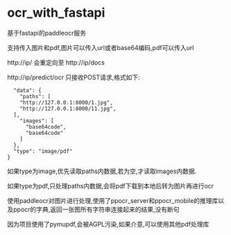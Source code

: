 # ocr_with_fastapi
基于fastapi的paddleocr服务

支持传入图片和pdf,图片可以传入url或者base64编码,pdf可以传入url

http://ip/ 会重定向至 http://ip/docs

http://ip/predict/ocr 只接收POST请求,格式如下:
```json{
  "data": {
    "paths": [
    "http://127.0.0.1:8000/1.jpg",
    "http://127.0.0.1:8000/11.jpg",
  ],
    "images": [
      "base64code",
      "base64code"
    ]
  },
  "type": "image/pdf"
}
```

如果type为image,优先读取paths内数据,若为空,才读取images内数据.

如果type为pdf,只处理paths内数据,会将pdf下载到本地后转为图片再进行ocr

使用paddleocr对图片进行处理,使用了ppocr_server和ppocr_mobile的推理库以及ppocr的字典,返回一张图所有字符串连接起来的结果,没有断句

因为项目使用了pymupdf,会被AGPL污染,如果介意,可以使用其他pdf处理库
